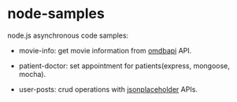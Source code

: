 # node-samples
node.js asynchronous code samples:

- movie-info: get movie information from [omdbapi](http://www.omdbapi.com) API.

- patient-doctor: set appointment for patients(express, mongoose, mocha). 

- user-posts: crud operations with [jsonplaceholder](https://jsonplaceholder.typicode.com) APIs.
